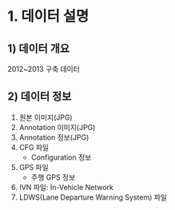 # 1. 데이터 설명
## 1) 데이터 개요
2012~2013 구축 데이터

## 2) 데이터 정보
1. 원본 이미지(JPG)
2. Annotation 이미지(JPG)
3. Annotation 정보(JPG)  
4. CFG 파일
   - Configuration 정보
5. GPS 파일
   - 주행 GPS 정보
6. IVN 파일: In-Vehicle Network
7. LDWS(Lane Departure Warning System) 파일
